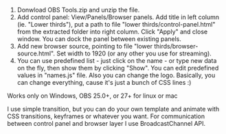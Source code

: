 1. Donwload OBS Tools.zip and unzip the file.
2. Add control panel: View/Panels/Browser panels. Add title in left column (ie. "Lower thirds"), put a path to file "lower thirds/control-panel.html" from the extracted folder into right column. Click "Apply" and close window. You can dock the panel between existing panels.
3. Add new browser source, pointing to file "lower thirds/browser-source.html". Set width to 1920 (or any other you use for streaming).
4. You can use predefined list - just click on the name - or type new data on the fly, then show them by clicking "Show". You can edit predefined values in "names.js" file. Also you can change the logo. Basically, you can change everything, cause it's just a bunch of CSS lines :)

Works only on Windows, OBS 25.0+, or 27+ for linux or mac

I use simple transition, but you can do your own template and animate with CSS transitions, keyframes or whatever you want. For communication between control panel and browser layer I use BroadcastChannel API.

